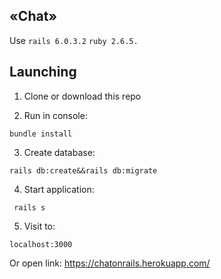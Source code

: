 ## «Chat»

Use `rails 6.0.3.2` `ruby 2.6.5.`

## Launching

1. Clone or download this repo

2. Run in console:

```
bundle install
```

3. Create database:

```
rails db:create&&rails db:migrate
```

4. Start application:
 
```
 rails s
```

5. Visit to:

```
localhost:3000
```

Or open link: https://chatonrails.herokuapp.com/